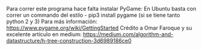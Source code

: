 Para correr este programa hace falta instalar PyGame:
En Ubuntu basta con correr un commando del estilo - 
pip3 install pygame (si se tiene tanto python 2 y 3)
Para más información: https://www.pygame.org/wiki/GettingStarted
Crédito a Omar Faroque y su excelente artículo en medium:
https://medium.com/algorithm-and-datastructure/h-tree-construction-3d6989186ce0
